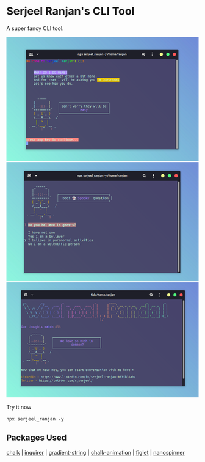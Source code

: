 # Serjeel Ranjan's CLI Tool

A super fancy CLI tool. 

![screenhshot1](./assets/screen1.png)
![screenhshot2](./assets/screen2.png)
![screenhshot3](./assets/screen3.png)

Try it now

```
npx serjeel_ranjan -y
```

## Packages Used

[chalk](https://github.com/chalk/chalk) | 
[inquirer](https://github.com/SBoudrias/Inquirer.js) |
[gradient-string](https://github.com/bokub/gradient-string) |
[chalk-animation](https://github.com/bokub/chalk-animation) |
[figlet](https://github.com/patorjk/figlet.js) |
[nanospinner](https://github.com/usmanyunusov/nanospinner)
